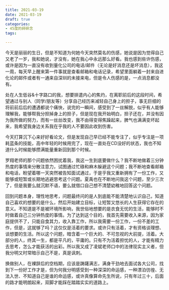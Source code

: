 ```yaml
---
title: 2021-03-19
date: 2021-03-19
draft: true
categories:
- 45度的碎碎念
tags:

---
```




今天是丽丽的生日，但是不知道为何她今天突然莫名的伤感，她说是因为觉得自己又老了一岁，我和她说，才没有，她在我心中永远那么好看。我也感到些许伤感，或许是因为一直没有收到量化公司的电话/邮件（无论是好消息还是坏消息），我这一周，每天早上醒来第一件事就是查看邮箱和电话记录，希望里面躺着一封来自进化论的邮件或者有一通来自深圳的未接来电，但是令人伤感的是，一点消息都没有。

处在人生低谷&十字路口的我，想要排遣内心的焦灼，在离职前后的这段时间，希望通过与别人（同学/朋友等）分享自己经历来减轻自己身上的担子，事无巨细的将前前后后的遭遇都说个痛快，说完的一瞬间，感受到了一丝解脱，似乎有人能够理解我，能够帮我分担掉身上的担子，但是现在我开始明白，担子还在，并没有因为我所做的努力，而有一丝丝改变，我不由得变得焦躁起来，脾气也满满变坏起来，我希望我身边关系我在乎我的人不要因此收到伤害。

今天打算沉下心来好好看论文，但是发现自己早已经不能专注了，似乎专注是一项耗蓝条的技能，高中年轻的时候用完了，现在一直处在CD没好的状态，我也不知道什么时候能够攒满能量重新回到那个时候。

罗翔老师的那个问题依然困扰着我，我这一生到底要做什么？我不断地做着三分钟热度的事情来分散注意力，试图通过忙碌和麻木躲避这个问题；我不断地查看邮箱和电话，盼望着哪一天突然被告知面试通过，于是乎我又重新拥有了一份工作，又能够或短暂或长期地逃避思考这个问题。夏禹也在不断地问我这个问题，至少三次了，但是我要么就沉默不语，要么就借口自己想不清楚幼稚地回答这个问题。

回到问题本身，理性地思考，问题最终问的是人到底能不能清楚地认识自己，知道自己喜欢的想要的是什么，然后开始建立目标，让短暂又悠长的人生获得它存在的意义。不知道是不是被环境所影响，我世俗地想要的是衣食无忧的生活，能够时不时做着自己三分钟热度的事情。为了达到这个目的，我首先需要收入来源，因为家庭提供不了，只能自食其力，收入靠工作，所以我需要一份工作，一份不差的工作，但是，这就够了吗？这仅仅是活着的要求。或许只有活着，才有资格谈理想、谈想要的生活。所以这个问题，暗含着一个巨大的、不可忽视的大前提，活着。大部分的人，终其一生，都是平凡的，平庸的。只有不为活着担忧的人，才能有精力去思考，怎么才能获活的出彩。所以我又成了凌斌老师口中的法律现实主义者，但我分明又时常暗示自己不是，真是讽刺。

换做别人，在裸辞后的空档期，应该是踌躇满志，满身干劲地去面试各大公司，找到下一份好工作才是，但为何我分明感受到一种深深的命运感，一种漂泊彷徨、无法入世、不知道自己是谁的命运感，或许真像算命先生所说，只有年过三十，后面的路才能明朗起来，双脚才能踩在踏踏实实的道路上。